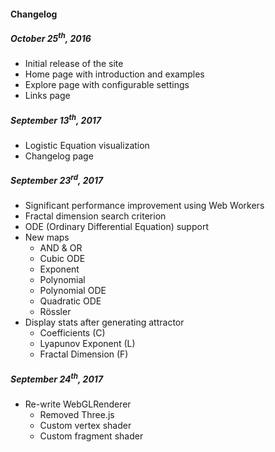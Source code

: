 #### Changelog
##### October 25<sup>th</sup>, 2016
*   Initial release of the site
*   Home page with introduction and examples
*   Explore page with configurable settings
*   Links page

##### September 13<sup>th</sup>, 2017
*   Logistic Equation visualization
*   Changelog page

##### September 23<sup>rd</sup>, 2017
*   Significant performance improvement using Web Workers
*   Fractal dimension search criterion
*   ODE (Ordinary Differential Equation) support
*   New maps
    *   AND &amp; OR
    *   Cubic ODE
    *   Exponent
    *   Polynomial
    *   Polynomial ODE
    *   Quadratic ODE
    *   Rössler
*   Display stats after generating attractor
    * Coefficients (C)
    * Lyapunov Exponent (L)
    * Fractal Dimension (F)

##### September 24<sup>th</sup>, 2017
*   Re-write WebGLRenderer
    *   Removed Three.js
    *   Custom vertex shader
    *   Custom fragment shader

